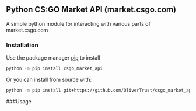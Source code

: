 ## Python CS:GO Market API (market.csgo.com)

A simple python module for interacting with various parts of market.csgo.com

### Installation

Use the package manager [pip](https://pip.pypa.io/en/stable/) to install

```bash
python -m pip install csgo_market_api
```
Or you can install from source with:
```bash
python -m pip install git+https://github.com/OliverTrust/csgo_market_api
```
###Usage

```python

```

